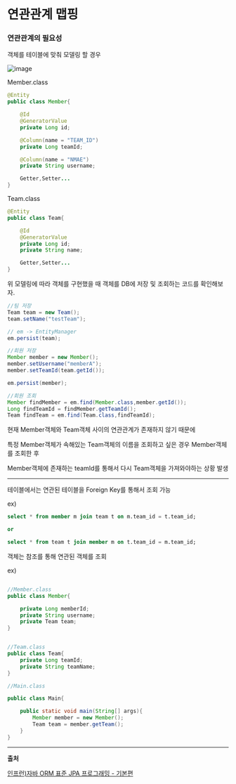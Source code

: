 # 연관관계 맵핑

### 연관관계의 필요성

객체를 테이블에 맞춰 모델링 할 경우

![image](https://user-images.githubusercontent.com/78605779/150127933-a2e5f1f8-af87-4b2e-9d5c-838fe7f42c17.png)

Member.class

```java
@Entity
public class Member{

    @Id
    @GeneratorValue
    private Long id;

    @Column(name = "TEAM_ID")
    private Long teamId;

    @Column(name = "NMAE")
    private String username;

    Getter,Setter...
}
```

Team.class

```java
@Entity
public class Team{

    @Id
    @GeneratorValue
    private Long id;
    private String name;

    Getter,Setter...
}
```

위 모델링에 따라 객체를 구현했을 때 객체를 DB에 저장 및 조회하는 코드를 확인해보자.

```java
//팀 저장
Team team = new Team();
team.setName("testTeam");

// em -> EntityManager
em.persist(team);

//회원 저장
Member member = new Member();
member.setUsername("memberA");
member.setTeamId(team.getId());

em.persist(member);

//회원 조회
Member findMember = em.find(Member.class,member.getId());
Long findTeamId = findMember.getTeamId();
Team findTeam = em.find(Team.class,findTeamId);

```

현재 Member객체와 Team객체 사이의 연관관계가 존재하지 않기 때문에

특정 Member객체가 속해있는 Team객체의 이름을 조회하고 싶은 경우 Member객체를 조회한 후

Member객체에 존재하는 teamId를 통해서 다시 Team객체을 가져와야하는 상황 발생

<hr>

테이블에서는 연관된 테이블을 Foreign Key를 통해서 조회 가능

ex)

```sql
select * from member m join team t on m.team_id = t.team_id;

or

select * from team t join member m on t.team_id = m.team_id;
```

객체는 참조를 통해 연관된 객체를 조회

ex)

```java

//Member.class
public class Member{

    private Long memberId;
    private String username;
    private Team team;
}


//Team.class
public class Team{
    private Long teamId;
    private String teamName;
}

//Main.class

public class Main{

    public static void main(String[] args){
        Member member = new Member();
        Team team = member.getTeam();
    }
}

```

<hr/>

**출처**

[인프런)자바 ORM 표준 JPA 프로그래밍 - 기본편](https://www.inflearn.com/course/ORM-JPA-Basic)
